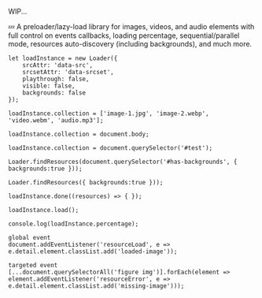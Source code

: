 
WIP...

💤 A preloader/lazy-load library for images, videos, and audio elements with full control on events callbacks, loading percentage, sequential/parallel mode, resources auto-discovery (including backgrounds), and much more.

```
let loadInstance = new Loader({
    srcAttr: 'data-src',
    srcsetAttr: 'data-srcset',
    playthrough: false,
    visible: false,
    backgrounds: false
});
```

```
loadInstance.collection = ['image-1.jpg', 'image-2.webp', 'video.webm', 'audio.mp3'];
```

```
loadInstance.collection = document.body;
```

```
loadInstance.collection = document.querySelector('#test');
```

```
Loader.findResources(document.querySelector('#has-backgrounds', { backgrounds:true }));
```

```
Loader.findResources({ backgrounds:true }));
```

```
loadInstance.done((resources) => { });
```

```
loadInstance.load();
```

```
console.log(loadInstance.percentage);
```

```
global event
document.addEventListener('resourceLoad', e => e.detail.element.classList.add('loaded-image'));
```

```
targeted event
[...document.querySelectorAll('figure img')].forEach(element => element.addEventListener('resourceError', e => e.detail.element.classList.add('missing-image')));
```
